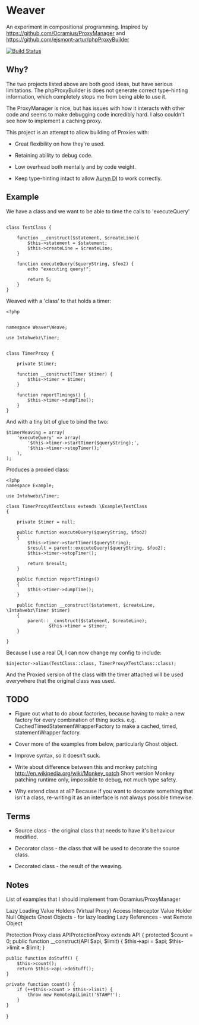 # Weaver


An experiment in compositional programming.  Inspired by https://github.com/Ocramius/ProxyManager and https://github.com/ejsmont-artur/phpProxyBuilder

    
[![Build Status](https://travis-ci.org/Danack/Weaver.svg?branch=master)](https://travis-ci.org/Danack/Weaver)


## Why?


The two projects listed above are both good ideas, but have serious limitations. The phpProxyBuilder is does not generate correct type-hinting information, which completely stops me from being able to use it. 

The ProxyManager is nice, but has issues with how it interacts with other code and seems to make debugging code incredibly hard. I also couldn't see how to implement a caching proxy.

This project is an attempt to allow building of Proxies with:

* Great flexibility on how they're used.

* Retaining ability to debug code.

* Low overhead both mentally and by code weight.

* Keep type-hinting intact to allow [Auryn DI](https://github.com/rdlowrey/Auryn) to work correctly.


## Example

We have a class and we want to be able to time the calls to 'executeQuery'

```

class TestClass {

    function __construct($statement, $createLine){
        $this->statement = $statement;
        $this->createLine = $createLine;
    }

    function executeQuery($queryString, $foo2) {
        echo "executing query!";
        
        return 5;
    }
}

```


Weaved with a 'class' to that holds a timer:

```
<?php


namespace Weaver\Weave;

use Intahwebz\Timer;


class TimerProxy {

    private $timer;

    function __construct(Timer $timer) {
        $this->timer = $timer;
    }

    function reportTimings() {
        $this->timer->dumpTime();
    }
}

```

And with a tiny bit of glue to bind the two:

```
$timerWeaving = array(
    'executeQuery' => array(
        '$this->timer->startTimer($queryString);', 
        '$this->timer->stopTimer();'
    ),
);
```



Produces a proxied class:


```
<?php
namespace Example;

use Intahwebz\Timer;

class TimerProxyXTestClass extends \Example\TestClass
{

    private $timer = null;

    public function executeQuery($queryString, $foo2)
    {
        $this->timer->startTimer($queryString);
        $result = parent::executeQuery($queryString, $foo2);
        $this->timer->stopTimer();

        return $result;
    }

    public function reportTimings()
    {
        $this->timer->dumpTime();
    }

    public function __construct($statement, $createLine, \Intahwebz\Timer $timer)
    {
        parent::__construct($statement, $createLine);
                $this->timer = $timer;
    }

}

```


Because I use a real DI, I can now change my config to include:

```
$injector->alias(TestClass::class, TimerProxyXTestClass::class);
```

And the Proxied version of the class with the timer attached will be used everywhere that the original class was used.



## TODO

* Figure out what to do about factories, because having to make a new factory for every combination of thing sucks. e.g. CachedTimedStatementWrapperFactory to make a cached, timed, statementWrapper factory.

* Cover more of the examples from below, particularly Ghost object.

* Improve syntax, so it doesn't suck.

* Write about difference between this and monkey patching http://en.wikipedia.org/wiki/Monkey_patch Short version Monkey patching runtime only, impossible to debug, not much type safety.

* Why extend class at all? Because if you want to decorate something that isn't a class, re-writing it as an interface is not always possible timewise.


## Terms

* Source class - the original class that needs to have it's behaviour modified.

* Decorator class - the class that will be used to decorate the source class.

* Decorated class - the result of the weaving.




## Notes






List of examples that I should implement from Ocramius/ProxyManager

Lazy Loading Value Holders (Virtual Proxy)
Access Interceptor Value Holder
Null Objects
Ghost Objects - for lazy loading
Lazy References - wat
Remote Object


Protection Proxy
class APIProtectionProxy extends API {
    protected $count = 0;
    public function __construct(API $api, $limit) {
        $this->api = $api; $this->limit = $limit;
    }

    public function doStuff() {
        $this->count();
        return $this->api->doStuff();
    }

    private function count() {
        if (++$this->count > $this->limit) {
            throw new RemoteApiLimit('STAHP!');
        }
    }
}